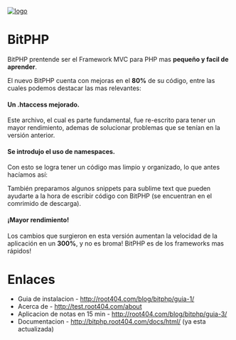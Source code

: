 [![logo](http://bitphp.root404.com/app/resources/icons/favicon.png)](http://bitphp.root404.com)

BitPHP
======

BitPHP prentende ser el Framework MVC para PHP mas **pequeño y facil de aprender**.

El nuevo BitPHP cuenta con mejoras en el **80%** de su código, entre las cuales podemos destacar las mas relevantes:

#### Un .htaccess mejorado.

Este archivo, el cual es parte fundamental, fue re-escrito para tener un mayor rendimiento, ademas de solucionar problemas que se tenían en la versión anterior.

#### Se introdujo el uso de namespaces.

Con esto se logra tener un código mas limpio y organizado, lo que antes hacíamos así:

También preparamos algunos snippets para sublime text que pueden ayudarte a la hora de escribir código con BitPHP (se encuentran en el comrimido de descarga).

#### ¡Mayor rendimiento!

Los cambios que surgieron en esta versión aumentan la velocidad de la aplicación en un **300%**, y no es broma! BitPHP es de los frameworks mas rápidos!

Enlaces
==
- Guia de instalacion - http://root404.com/blog/bitphp/guia-1/
- Acerca de - http://test.root404.com/about
- Aplicacion de notas en 15 min - http://root404.com/blog/bitphp/guia-3/
- Documentacion - http://bitphp.root404.com/docs/html/ (ya esta actualizada)

